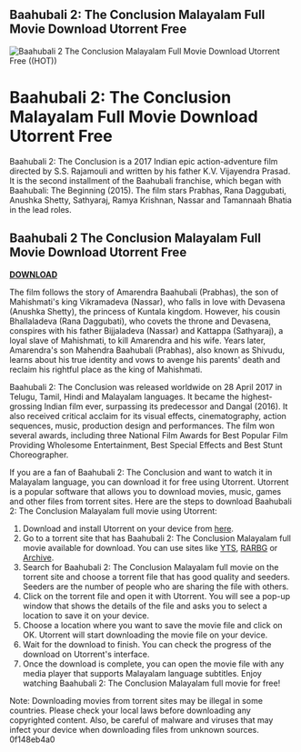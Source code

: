 ## Baahubali 2: The Conclusion Malayalam Full Movie Download Utorrent Free

 
![Baahubali 2 The Conclusion Malayalam Full Movie Download Utorrent Free ((HOT))](https://encrypted-tbn2.gstatic.com/images?q=tbn:ANd9GcRn4xH_fctjkQtmJWBNfGgYfszFlh6w-gyhexaYs6DFj24lzeVXCiWz8WA)

 
# Baahubali 2: The Conclusion Malayalam Full Movie Download Utorrent Free
 
Baahubali 2: The Conclusion is a 2017 Indian epic action-adventure film directed by S.S. Rajamouli and written by his father K.V. Vijayendra Prasad. It is the second installment of the Baahubali franchise, which began with Baahubali: The Beginning (2015). The film stars Prabhas, Rana Daggubati, Anushka Shetty, Sathyaraj, Ramya Krishnan, Nassar and Tamannaah Bhatia in the lead roles.
 
## Baahubali 2 The Conclusion Malayalam Full Movie Download Utorrent Free


[**DOWNLOAD**](https://www.google.com/url?q=https%3A%2F%2Ftiurll.com%2F2tKyHJ&sa=D&sntz=1&usg=AOvVaw1TZkdm9FNfz2jhPI5eNEm_)

 
The film follows the story of Amarendra Baahubali (Prabhas), the son of Mahishmati's king Vikramadeva (Nassar), who falls in love with Devasena (Anushka Shetty), the princess of Kuntala kingdom. However, his cousin Bhallaladeva (Rana Daggubati), who covets the throne and Devasena, conspires with his father Bijjaladeva (Nassar) and Kattappa (Sathyaraj), a loyal slave of Mahishmati, to kill Amarendra and his wife. Years later, Amarendra's son Mahendra Baahubali (Prabhas), also known as Shivudu, learns about his true identity and vows to avenge his parents' death and reclaim his rightful place as the king of Mahishmati.
 
Baahubali 2: The Conclusion was released worldwide on 28 April 2017 in Telugu, Tamil, Hindi and Malayalam languages. It became the highest-grossing Indian film ever, surpassing its predecessor and Dangal (2016). It also received critical acclaim for its visual effects, cinematography, action sequences, music, production design and performances. The film won several awards, including three National Film Awards for Best Popular Film Providing Wholesome Entertainment, Best Special Effects and Best Stunt Choreographer.
 
If you are a fan of Baahubali 2: The Conclusion and want to watch it in Malayalam language, you can download it for free using Utorrent. Utorrent is a popular software that allows you to download movies, music, games and other files from torrent sites. Here are the steps to download Baahubali 2: The Conclusion Malayalam full movie using Utorrent:
 
1. Download and install Utorrent on your device from [here](https://www.utorrent.com/downloads/win).
2. Go to a torrent site that has Baahubali 2: The Conclusion Malayalam full movie available for download. You can use sites like [YTS](https://yts.mx/movies/baahubali-2-the-conclusion-2017), [RARBG](https://rargb.to/baahubali-2-the-conclusion-i29233/) or [Archive](https://archive.org/details/jeosdnsdnjw).
3. Search for Baahubali 2: The Conclusion Malayalam full movie on the torrent site and choose a torrent file that has good quality and seeders. Seeders are the number of people who are sharing the file with others.
4. Click on the torrent file and open it with Utorrent. You will see a pop-up window that shows the details of the file and asks you to select a location to save it on your device.
5. Choose a location where you want to save the movie file and click on OK. Utorrent will start downloading the movie file on your device.
6. Wait for the download to finish. You can check the progress of the download on Utorrent's interface.
7. Once the download is complete, you can open the movie file with any media player that supports Malayalam language subtitles. Enjoy watching Baahubali 2: The Conclusion Malayalam full movie for free!

Note: Downloading movies from torrent sites may be illegal in some countries. Please check your local laws before downloading any copyrighted content. Also, be careful of malware and viruses that may infect your device when downloading files from unknown sources.
 0f148eb4a0
